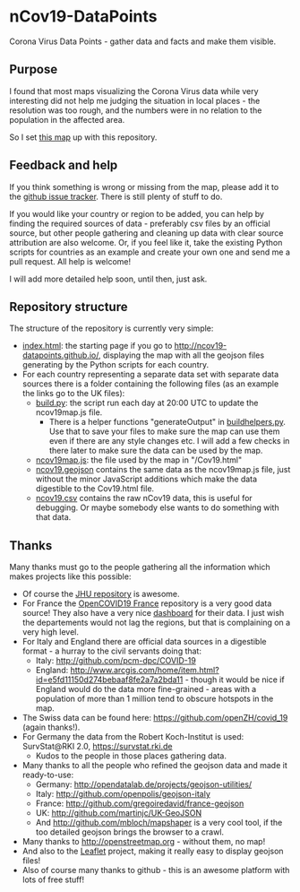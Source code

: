 # nCov19-DataPoints
Corona Virus Data Points - gather data and facts and make them visible.

## Purpose
I found that most maps visualizing the Corona Virus data while very interesting did not help me judging the situation in local places - the resolution was too rough, and the numbers were in no relation to the population in the affected area. 

So I set [this map](https://ncov19-datapoints.github.io/) up with this repository.

## Feedback and help
If you think something is wrong or missing from the map, please add it to the [github issue tracker](https://github.com/nCov19-DataPoints/nCov19-DataPoints.github.io/issues). There is still plenty of stuff to do.

If you would like your country or region to be added, you can help by finding the required sources of data - preferably csv files by an official source, but other people gathering and cleaning up data with clear source attribution are also welcome. Or, if you feel like it, take the existing Python scripts for countries as an example and create your own one and send me a pull request. All help is welcome!

I will add more detailed help soon, until then, just ask.

## Repository structure
The structure of the repository is currently very simple:

* [index.html](./index.hmtl): the starting page if you go to http://ncov19-datapoints.github.io/, displaying the map with all the geojson files generating by the Python scripts for each country.
* For each country representing a separate data set with separate data sources there is a folder containing the following files (as an example the links go to the UK files):
  * [build.py](./UK/build.py): the script run each day at 20:00 UTC to update the ncov19map.js file.
    * There is a helper functions "generateOutput" in [buildhelpers.py](./buildhelpers.py). Use that to save your files to make sure the map can use them even if there are any style changes etc. I will add a few checks in there later to make sure the data can be used by the map.
  * [ncov19map.js](./UK/ncov19map.js): the file used by the map in "/Cov19.html"
  * [ncov19.geojson](./UK/ncov19.geojson) contains the same data as the ncov19map.js file, just without the minor JavaScript additions which make the data digestible to the Cov19.html file.
  * [ncov19.csv](./UK/ncov19.csv) contains the raw nCov19 data, this is useful for debugging. Or maybe somebody else wants to do something with that data.

## Thanks
Many thanks must go to the people gathering all the information which makes projects like this possible:

* Of course the [JHU repository](https://github.com/CSSEGISandData/2019-nCoV) is awesome.
* For France the [OpenCOVID19 France](https://github.com/opencovid19-fr) repository is a very good data source! They also have a very nice [dashboard](https://veille-coronavirus.fr/) for their data. I just wish the departements would not lag the regions, but that is complaining on a very high level.
* For Italy and England there are official data sources in a digestible format - a hurray to the civil servants doing that:
  * Italy: http://github.com/pcm-dpc/COVID-19
  * England: http://www.arcgis.com/home/item.html?id=e5fd11150d274bebaaf8fe2a7a2bda11 - though it would be nice if England would do the data more fine-grained - areas with a population of more than 1 million tend to obscure hotspots in the map.
* The Swiss data can be found here: https://github.com/openZH/covid_19 (again thanks!).
* For Germany the data from the Robert Koch-Institut is used: SurvStat@RKI 2.0, https://survstat.rki.de 
  * Kudos to the people in those places gathering data.   
* Many thanks to all the people who refined the geojson data and made it ready-to-use:
  * Germany: http://opendatalab.de/projects/geojson-utilities/
  * Italy: http://github.com/openpolis/geojson-italy
  * France: http://github.com/gregoiredavid/france-geojson
  * UK: http://github.com/martinjc/UK-GeoJSON
  * And http://github.com/mbloch/mapshaper is a very cool tool, if the too detailed geojson brings the browser to a crawl.
* Many thanks to http://openstreetmap.org - without them, no map!
* And also to the [Leaflet](http://leafletjs.com/) project, making it really easy to display geojson files!
* Also of course many thanks to github - this is an awesome platform with lots of free stuff!
